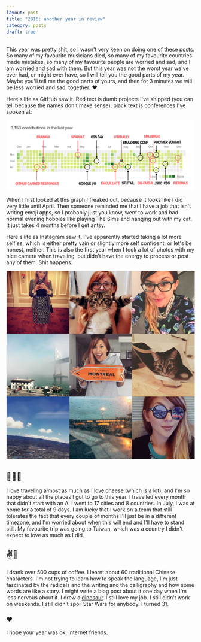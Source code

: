 ```yaml
---
layout: post
title: "2016: another year in review"
category: posts
draft: true
---
```

This year was pretty shit, so I wasn't very keen on doing
one of these posts. So many of my favourite musicians died, so many of my
favourite countries made mistakes, so many of my favourite people are worried and
sad, and I am worried and sad with them. But this year was not the worst year
we've ever had, or might ever have, so I will tell
you the good parts of my year. Maybe you'll tell me the good parts of yours,
and then for 3 minutes we will be less worried and sad, together. ❤️

Here's life as GitHub saw it. Red text is dumb projects I've shipped (you can
  tell because the names don't make sense), black text is
conferences I've spoken at:

<img alt="2016 contribution graph with project and conferences markers"
src="/images/2016-review/github.png">

When I first looked at this graph I freaked out,
because it looks like I did very little until April. Then someone reminded me
that I have a job that isn't writing emoji apps, so I probably
just you know, went to work and had normal evening hobbies like playing The Sims
and hanging out with my cat. It just takes 4 months before I get antsy.

Here's life as Instagram saw it. I've apparently started taking a lot more
selfies, which is either pretty vain or slightly more self confident, or let's be
honest, neither. This is also the first year when I took a lot of photos with my nice camera
when traveling, but didn't have the energy to process or post any of them. Shit
happens.

<img alt="2016 contribution graph" src="/images/2016-review/instagram.png">

## 🛫✨🛬
I love traveling almost as much as I love cheese (which is a lot),
and I'm so happy about all the places I got to go to this
year. I travelled every month that didn't start with an A. I went to 17 cities
and 8 countries.
In July, I was at home for a total of 9 days. I am lucky that I work on a team
that still tolerates the fact that every couple of months I'll just be in a
different timezone, and I'm worried about when this will end and I'll have to stand still.
My favourite trip
was going to Taiwan, which was a country I didn't expect to love as
much as I did.

## ✌️🐼
I drank over 500 cups of coffee. I learnt about 60 traditional Chinese characters.
I'm not trying to learn how to speak the language, I'm just fascinated by the radicals and the writing and
the calligraphy and how some words are like a story. I might write a blog post
about it one day when I'm less nervous about it. I drew a [dinosaur](https://dribbble.com/shots/3168680-Polymerosaurus). I still love my job.
I still didn’t work on weekends. I still didn’t spoil Star Wars for anybody. I turned 31.

### ❤️
I hope your year was ok, Internet friends.
